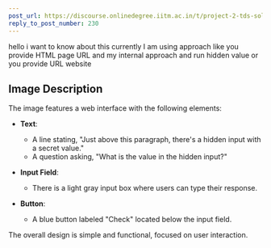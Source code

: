 ```yaml
---
post_url: https://discourse.onlinedegree.iitm.ac.in/t/project-2-tds-solver-discussion-thread/169029/234
reply_to_post_number: 230
---
```

hello i want to know about this currently I am using approach like you provide HTML page URL and my internal approach and run hidden value or you provide URL website

## Image Description

The image features a web interface with the following elements:

- **Text**: 
  - A line stating, "Just above this paragraph, there's a hidden input with a secret value."
  - A question asking, "What is the value in the hidden input?"

- **Input Field**: 
  - There is a light gray input box where users can type their response.

- **Button**: 
  - A blue button labeled "Check" located below the input field.

The overall design is simple and functional, focused on user interaction.